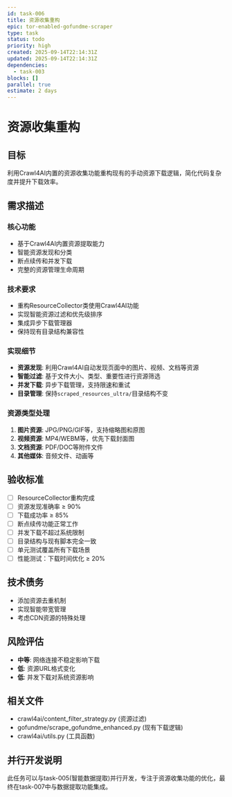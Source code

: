 ```yaml
---
id: task-006
title: 资源收集重构
epic: tor-enabled-gofundme-scraper
type: task
status: todo
priority: high
created: 2025-09-14T22:14:31Z
updated: 2025-09-14T22:14:31Z
dependencies:
  - task-003
blocks: []
parallel: true
estimate: 2 days
---
```


# 资源收集重构

## 目标
利用Crawl4AI内置的资源收集功能重构现有的手动资源下载逻辑，简化代码复杂度并提升下载效率。

## 需求描述

### 核心功能
- 基于Crawl4AI内置资源提取能力
- 智能资源发现和分类
- 断点续传和并发下载
- 完整的资源管理生命周期

### 技术要求
- 重构ResourceCollector类使用Crawl4AI功能
- 实现智能资源过滤和优先级排序
- 集成异步下载管理器
- 保持现有目录结构兼容性

### 实现细节
- **资源发现**: 利用Crawl4AI自动发现页面中的图片、视频、文档等资源
- **智能过滤**: 基于文件大小、类型、重要性进行资源筛选
- **并发下载**: 异步下载管理，支持限速和重试
- **目录管理**: 保持`scraped_resources_ultra/`目录结构不变

### 资源类型处理
1. **图片资源**: JPG/PNG/GIF等，支持缩略图和原图
2. **视频资源**: MP4/WEBM等，优先下载封面图
3. **文档资源**: PDF/DOC等附件文件
4. **其他媒体**: 音频文件、动画等

## 验收标准
- [ ] ResourceCollector重构完成
- [ ] 资源发现准确率 ≥ 90%
- [ ] 下载成功率 ≥ 85%
- [ ] 断点续传功能正常工作
- [ ] 并发下载不超过系统限制
- [ ] 目录结构与现有脚本完全一致
- [ ] 单元测试覆盖所有下载场景
- [ ] 性能测试：下载时间优化 ≥ 20%

## 技术债务
- 添加资源去重机制
- 实现智能带宽管理
- 考虑CDN资源的特殊处理

## 风险评估
- **中等**: 网络连接不稳定影响下载
- **低**: 资源URL格式变化
- **低**: 并发下载对系统资源影响

## 相关文件
- crawl4ai/content_filter_strategy.py (资源过滤)
- gofundme/scrape_gofundme_enhanced.py (现有下载逻辑)
- crawl4ai/utils.py (工具函数)

## 并行开发说明
此任务可以与task-005(智能数据提取)并行开发，专注于资源收集功能的优化，最终在task-007中与数据提取功能集成。